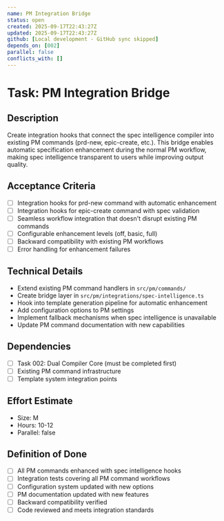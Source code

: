 ```yaml
---
name: PM Integration Bridge
status: open
created: 2025-09-17T22:43:27Z
updated: 2025-09-17T22:43:27Z
github: [Local development - GitHub sync skipped]
depends_on: [002]
parallel: false
conflicts_with: []
---
```


# Task: PM Integration Bridge

## Description
Create integration hooks that connect the spec intelligence compiler into existing PM commands (prd-new, epic-create, etc.). This bridge enables automatic specification enhancement during the normal PM workflow, making spec intelligence transparent to users while improving output quality.

## Acceptance Criteria
- [ ] Integration hooks for prd-new command with automatic enhancement
- [ ] Integration hooks for epic-create command with spec validation
- [ ] Seamless workflow integration that doesn't disrupt existing PM commands
- [ ] Configurable enhancement levels (off, basic, full)
- [ ] Backward compatibility with existing PM workflows
- [ ] Error handling for enhancement failures

## Technical Details
- Extend existing PM command handlers in `src/pm/commands/`
- Create bridge layer in `src/pm/integrations/spec-intelligence.ts`
- Hook into template generation pipeline for automatic enhancement
- Add configuration options to PM settings
- Implement fallback mechanisms when spec intelligence is unavailable
- Update PM command documentation with new capabilities

## Dependencies
- [ ] Task 002: Dual Compiler Core (must be completed first)
- [ ] Existing PM command infrastructure
- [ ] Template system integration points

## Effort Estimate
- Size: M
- Hours: 10-12
- Parallel: false

## Definition of Done
- [ ] All PM commands enhanced with spec intelligence hooks
- [ ] Integration tests covering all PM command workflows
- [ ] Configuration system updated with new options
- [ ] PM documentation updated with new features
- [ ] Backward compatibility verified
- [ ] Code reviewed and meets integration standards